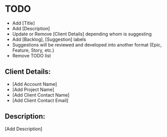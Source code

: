 # TODO 
* Add [Title]
* Add [Description]
* Update or Remove [Client Details] depending whom is suggesting
* Add [Backlog], [Suggestion] labels
* Suggestions will be reviewed and developed into another format (Epic, Feature, Story, etc.)
* Remove TODO list

## Client Details:
* [Add Account Name]
* [Add Project Name]
* [Add Client Contact Name]
* [Add Client Contact Email]

## Description:
[Add Description]


